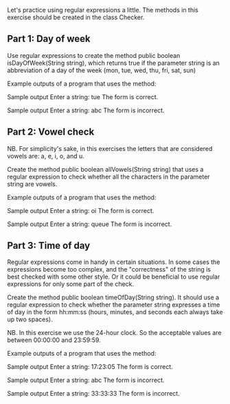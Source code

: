 Let's practice using regular expressions a little. The methods in this exercise should be created in the class Checker.

<h2> Part 1: Day of week </h2>
Use regular expressions to create the method public boolean isDayOfWeek(String string), which returns true if the parameter string is an abbreviation of a day of the week (mon, tue, wed, thu, fri, sat, sun)

Example outputs of a program that uses the method:

Sample output
Enter a string: tue
The form is correct.

Sample output
Enter a string: abc
The form is incorrect.

<h2> Part 2: Vowel check </h2>
NB. For simplicity's sake, in this exercises the letters that are considered vowels are: a, e, i, o, and u.

Create the method public boolean allVowels(String string) that uses a regular expression to check whether all the characters in the parameter string are vowels.

Example outputs of a program that uses the method:

Sample output
Enter a string: oi
The form is correct.

Sample output
Enter a string: queue
The form is incorrect.

<h2> Part 3: Time of day </h2>
Regular expressions come in handy in certain situations. In some cases the expressions become too complex, and the "correctness" of the string is best checked with some other style. Or it could be beneficial to use regular expressions for only some part of the check.

Create the method public boolean timeOfDay(String string). It should use a regular expression to check whether the parameter string expresses a time of day in the form hh:mm:ss (hours, minutes, and seconds each always take up two spaces).

NB. In this exercise we use the 24-hour clock. So the acceptable values are between 00:00:00 and 23:59:59.

Example outputs of a program that uses the method:

Sample output
Enter a string: 17:23:05
The form is correct.

Sample output
Enter a string: abc
The form is incorrect.

Sample output
Enter a string: 33:33:33
The form is incorrect.

